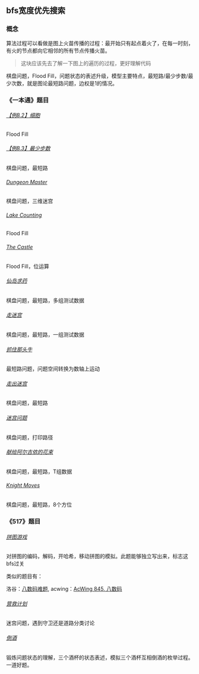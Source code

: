 ## bfs宽度优先搜索

### 概念

算法过程可以看做是图上火苗传播的过程：最开始只有起点着火了，在每一时刻，有火的节点都向它相邻的所有节点传播火苗。

> 这块应该先去了解一下图上的遍历的过程，更好理解代码

棋盘问题，Flood Fill，问题状态的表述升级，模型主要特点，最短路/最少步数/最少次数，就是图论最短路问题，边权是1的情况。



### 《一本通》题目

###### [【例8.2】细胞](http://ybt.ssoier.cn:8088/problem_show.php?pid=1329)

Flood Fill

###### [【例8.3】最少步数](http://ybt.ssoier.cn:8088/problem_show.php?pid=1330)

棋盘问题，最短路

###### [Dungeon Master](http://ybt.ssoier.cn:8088/problem_show.php?pid=1248)

棋盘问题，三维迷宫

###### [Lake Counting](http://ybt.ssoier.cn:8088/problem_show.php?pid=1249)

Flood Fill

###### [ The Castle](http://ybt.ssoier.cn:8088/problem_show.php?pid=1250)

Flood Fill，位运算

###### [仙岛求药](http://ybt.ssoier.cn:8088/problem_show.php?pid=1251)

棋盘问题，最短路，多组测试数据

###### [走迷宫](http://ybt.ssoier.cn:8088/problem_show.php?pid=1252)

棋盘问题，最短路，一组测试数据

###### [ 抓住那头牛](http://ybt.ssoier.cn:8088/problem_show.php?pid=1253)

最短路问题，问题空间转换为数轴上运动

###### [走出迷宫](http://ybt.ssoier.cn:8088/problem_show.php?pid=1254)

棋盘问题，最短路

###### [迷宫问题](http://ybt.ssoier.cn:8088/problem_show.php?pid=1255)

棋盘问题，打印路径

###### [献给阿尔吉侬的花束](http://ybt.ssoier.cn:8088/problem_show.php?pid=1256)

棋盘问题，最短路，T组数据

###### [Knight Moves](http://ybt.ssoier.cn:8088/problem_show.php?pid=1257)

棋盘问题，最短路，8个方位



### 《517》题目

###### [拼图游戏](https://517coding.com/p/3710)

对拼图的编码，解码，开哈希，移动拼图的模拟。此题能够独立写出来，标志这bfs过关

类似的题目有：

洛谷：[八数码难题](https://www.luogu.com.cn/problem/P1379), acwing：[AcWing 845. 八数码](https://www.acwing.com/problem/content/847/)

###### [营救计划](https://517coding.com/p/3730)

迷宫问题，遇到守卫还是道路分类讨论

###### [倒酒](https://517coding.com/p/3740)

锻炼问题状态的理解，三个酒杯的状态表述，模拟三个酒杯互相倒酒的枚举过程。一道好题。